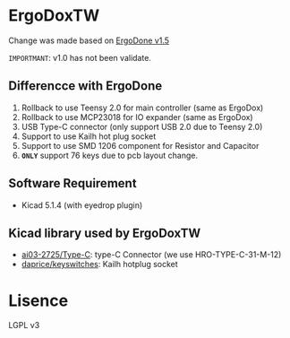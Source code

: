 # ErgoDoxTW
Change was made based on [ErgoDone v1.5](https://github.com/ktec-hq/ErgoDone/commit/091d1d12327a9dc95b3b4be09c8e6d85ce0d4d30)  

`IMPORTMANT`: v1.0 has not been validate.


## Differencce with ErgoDone
1. Rollback to use Teensy 2.0 for main controller (same as ErgoDox)
2. Rollback to use MCP23018 for IO expander (same as ErgoDox)
3. USB Type-C connector (only support USB 2.0 due to Teensy 2.0)
4. Support to use Kailh hot plug socket
5. Support to use SMD 1206 component for Resistor and Capacitor
6. **`ONLY`** support 76 keys due to pcb layout change.

## Software Requirement
* Kicad 5.1.4 (with eyedrop plugin)

## Kicad library used by ErgoDoxTW
* [ai03-2725/Type-C](https://github.com/ai03-2725/Type-C.pretty): type-C Connector (we use HRO-TYPE-C-31-M-12)
* [daprice/keyswitches](https://github.com/daprice/keyswitches.pretty): Kailh hotplug socket

# Lisence
LGPL v3
